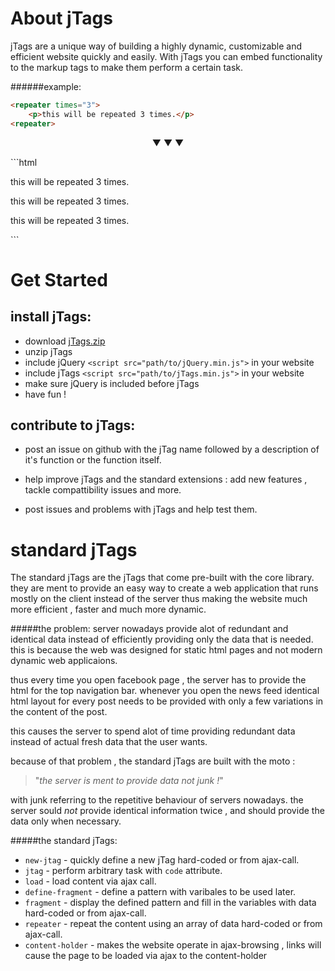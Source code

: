 About jTags
===========

jTags are a unique way of building a highly dynamic, customizable and efficient website quickly and easily. With jTags you can embed functionality to the markup tags to make them perform a certain task.


######example:
```html
<repeater times="3">
	<p>this will be repeated 3 times.</p>
<repeater>
```
<p align="center">
▼ ▼ ▼
</p>
```html
<p>this will be repeated 3 times.</p>
<p>this will be repeated 3 times.</p>
<p>this will be repeated 3 times.</p>
```

Get Started
===========

install jTags:
--------------

* download [jTags.zip](https://github.com/matantsu/jTags/archive/master.zip)
* unzip jTags
* include jQuery `<script src="path/to/jQuery.min.js">` in your website
* include jTags `<script src="path/to/jTags.min.js">` in your website
* make sure jQuery is included before jTags
* have fun !

contribute to jTags:
-----------------

* post an issue on github with the jTag name followed by a description of it's function or the function itself.

* help improve jTags and the standard extensions : add new features , tackle compattibility issues and more.

* post issues and problems with jTags and help test them.


standard jTags
==============

The standard jTags are the jTags that come pre-built with the core library. they are ment to provide an easy way to create a web application that runs mostly on the client instead of the server thus making the website much more efficient , faster and much more dynamic. 

#####the problem:
server nowadays provide alot of redundant and identical data instead of efficiently providing only the data that is needed. this is because the web was designed for static html pages and not modern dynamic web applicaions.

thus every time you open facebook page , the server has to provide the html for the top navigation bar.
whenever you open the news feed identical html layout for every post needs to be provided with only a few variations in the content of the post.

this causes the server to spend alot of time providing redundant data instead of actual fresh data that the user wants.

because of that problem , the standard jTags are built with the moto :
> "*the server is ment to provide data not junk !*"

with junk referring to the repetitive behaviour of servers nowadays.
the server sould *not* provide identical information twice , and should provide the data only when necessary.

#####the standard jTags:
* `new-jtag` - quickly define a new jTag hard-coded or from ajax-call.
* `jtag` - perform arbitrary task with `code` attribute.
* `load` - load content via ajax call.
* `define-fragment` - define a pattern with varibales to be used later.
* `fragment` - display the defined pattern and fill in the variables with data hard-coded or from ajax-call.
* `repeater` - repeat the content using an array of data hard-coded or from ajax-call.
* `content-holder` - makes the website operate in ajax-browsing , links will cause the page to be loaded via ajax to the content-holder


